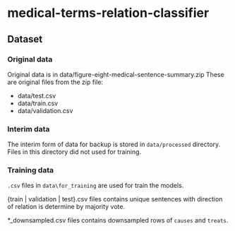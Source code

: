 # medical-terms-relation-classifier

## Dataset
### Original data
Original data is in data/figure-eight-medical-sentence-summary.zip
These are original files from the zip file:
- data/test.csv
- data/train.csv
- data/validation.csv
### Interim data
The interim form of data for backup is stored in `data/processed` directory. Files in this directory did not used for training.
### Training data
`.csv` files in `data\for_training` are used for train the models.

{train | validation | test}.csv files contains unique sentences with direction of relation is determine by majority vote.

*_downsampled.csv files contains downsampled rows of `causes` and `treats`.